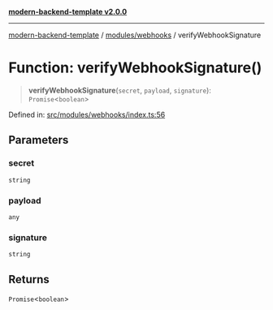 [**modern-backend-template v2.0.0**](../../../README.md)

***

[modern-backend-template](../../../modules.md) / [modules/webhooks](../README.md) / verifyWebhookSignature

# Function: verifyWebhookSignature()

> **verifyWebhookSignature**(`secret`, `payload`, `signature`): `Promise`\<`boolean`\>

Defined in: [src/modules/webhooks/index.ts:56](https://github.com/maemreyo/saas-4cus-nodejs/blob/1a77de11cd6eaefe66c31c7f5de281673fc25ce5/src/modules/webhooks/index.ts#L56)

## Parameters

### secret

`string`

### payload

`any`

### signature

`string`

## Returns

`Promise`\<`boolean`\>
